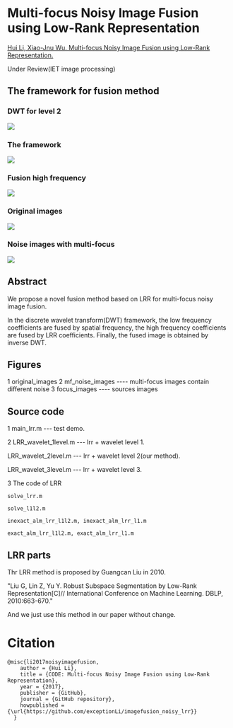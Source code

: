 # Multi-focus Noisy Image Fusion using Low-Rank Representation

[Hui Li, Xiao-Jnu Wu. Multi-focus Noisy Image Fusion using Low-Rank Representation.](https://arxiv.org/abs/1804.09325)

Under Review(IET image processing)

## The framework for fusion method

### <b>DWT for level 2</b>
![](https://github.com/exceptionLi/imagefusion_noisy_lrr/blob/master/framework/dwt_images.png)

### <b>The framework</b>
![](https://github.com/exceptionLi/imagefusion_noisy_lrr/blob/master/framework/framework.png)

### <b>Fusion high frequency</b>
![](https://github.com/exceptionLi/imagefusion_noisy_lrr/blob/master/framework/fusion_high.png)

### <b>Original images</b>
![](https://github.com/exceptionLi/imagefusion_noisy_lrr/blob/master/framework/original_images.png)

### <b>Noise images with multi-focus</b>
![](https://github.com/exceptionLi/imagefusion_noisy_lrr/blob/master/framework/nosie_example.png)

## Abstract

We propose a novel fusion method based on LRR for multi-focus noisy image fusion. 

In the discrete wavelet transform(DWT) framework, the low frequency coefficients are fused by spatial frequency, the high frequency coefficients are fused by LRR coefficients. Finally, the fused image is obtained by inverse DWT. 


## Figures
1 original_images
2 mf_noise_images  ---- multi-focus images contain different noise
3 focus_images ---- sources images


## Source code
1 main_lrr.m --- test demo.

2 LRR_wavelet_1level.m --- lrr + wavelet level 1.

  LRR_wavelet_2level.m --- lrr + wavelet level 2(our method).
  
  LRR_wavelet_3level.m --- lrr + wavelet level 3.

3 The code of LRR

	solve_lrr.m

	solve_l1l2.m

	inexact_alm_lrr_l1l2.m, inexact_alm_lrr_l1.m

	exact_alm_lrr_l1l2.m, exact_alm_lrr_l1.m

## LRR parts
Thr LRR method is proposed by Guangcan Liu in 2010.

"Liu G, Lin Z, Yu Y. Robust Subspace Segmentation by Low-Rank Representation[C]// International Conference on Machine Learning. DBLP, 2010:663-670."

And we just use this method in our paper without change.


# Citation
```
@misc{li2017noisyimagefusion,
    author = {Hui Li},
    title = {CODE: Multi-focus Noisy Image Fusion using Low-Rank Representation},
    year = {2017},
    publisher = {GitHub},
    journal = {GitHub repository},
    howpublished = {\url{https://github.com/exceptionLi/imagefusion_noisy_lrr}}
  }
```

